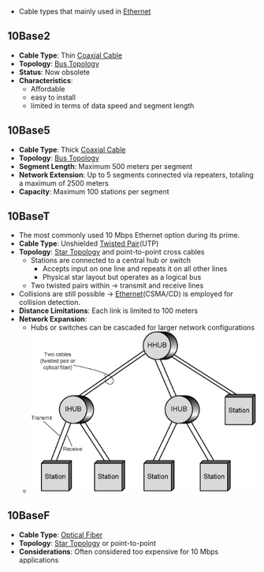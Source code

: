 - Cable types that mainly used in [Ethernet](Ethernet.md)
## 10Base2
- **Cable Type**: Thin [Coaxial Cable](Coaxial%20Cable.md)
- **Topology**: [Bus Topology](Bus%20Topology.md)
- **Status**: Now obsolete
- **Characteristics**: 
	- Affordable
	- easy to install
	- limited in terms of data speed and segment length
## 10Base5
- **Cable Type**: Thick [Coaxial Cable](Coaxial%20Cable.md)
- **Topology**: [Bus Topology](Bus%20Topology.md)
- **Segment Length**: Maximum 500 meters per segment
- **Network Extension**: Up to 5 segments connected via repeaters, totaling a maximum of 2500 meters
- **Capacity**: Maximum 100 stations per segment
## 10BaseT
- The most commonly used 10 Mbps Ethernet option during its prime.
- **Cable Type**: Unshielded [Twisted Pair](Twisted%20Pair.md)(UTP)
- **Topology**: [Star Topology](Star%20Topology.md) and point-to-point cross cables
    - Stations are connected to a central hub or switch
	    -  Accepts input on one line and repeats it on all other lines
	    - Physical star layout but operates as a logical bus
    -  Two twisted pairs within  -> transmit and receive lines
- Collisions are still possible -> [Ethernet](Ethernet.md)(CSMA/CD) is employed for collision detection.
- **Distance Limitations**: Each link is limited to 100 meters
- **Network Expansion**:
    - Hubs or switches can be cascaded for larger network configurations
    - ![twoLevelStarTopology|400](Attachments/twoLevelStarTopology.png)
## 10BaseF
- **Cable Type**: [Optical Fiber](Optical%20Fiber.md)
- **Topology**: [Star Topology](Star%20Topology.md) or point-to-point
- **Considerations**: Often considered too expensive for 10 Mbps applications